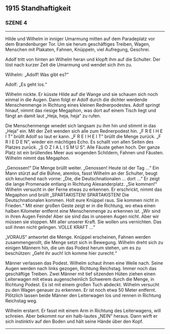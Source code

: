 ## **1915** Standhaftigkeit

### SZENE 4
____
Hilde und Wilhelm in inniger Umarmung mitten auf dem Paradeplatz vor dem Brandenburger Tor.
Um sie herum geschäftiges Treiben, Wagen, Menschen mit Plakaten, Fahnen, Knüppeln, viel Aufregung, Geschrei.

Adolf tritt von hinten an Wilhelm heran und klopft ihm auf die Schulter.
Der löst nach kurzer Zeit die Umarmung und wendet sich ihm zu.

Wilhelm: „Adolf! Was gibt es?“

Adolf: „Es geht los.“

Wilhelm nickte.
Er küsste Hilde auf die Wange und sie schauen sich noch einmal in die Augen.
Dann folgt er Adolf durch die dichter werdende Menschenmenge in Richtung eines kleinen Rednerpodestes.
Adolf springt hinauf, nimmt das riesige Megaphon, was dort auf einem Tisch liegt und fängt an damit laut „Heja, heja, heja“ zu rufen.

Die Menschenmenge wnedet sich langsam zu ihm hin und stimmt in das „Heja“ ein.
Mit der Zeit wenden sich alle zum Rednerpodest hin.
„F R E I H E I T“ brüllt Adolf so laut er kann.
„F R E I H E I T“ brüllt die Menge zurück.
„F R I E D E N“, wieder ein mächtiges Echo.
Es schallt von allen Seiten des Platzes zurück.
„S O Z I A L I S M U S“.
Alle Fäuste gehen hoch.
Der ganze Platz ist ein brüllendes Meer aus wogenden Schildern, Fahnen und Fäusten.
Wilhelm nimmt das Megaphon.

„Genossen!“
Die Menge brüllt weiter.
„Genossen! Heute ist der Tag ...“ Ein Mann stürzt auf die Bühne, atemlos, fasst Wilhelm an der Schulter, beugt sich keuchend nach vorne: „Die, die Deutschnationalen ... dort ...“
Er zeigt die lange Promenade entlang in Richtung Alexanderplatz.
„Sie kommen!“ Wilhelm versucht in der Ferne etwas zu erkennen.
Er erschrickt, nimmt das Megaphon und brüllt „SPARTAKISTEN! SPARTAKISTEN! Die Deutschnationalen kommen.
Holt eure Knüppel raus.
Sie kommen nicht in Frieden.“
Mit einer großen Geste zeigt er in die Richtung, wo etwa einen halben Kilometer entfernt eine Menschenmenge zu erkennen ist.
„Wir sind in ihren Augen Feinde!
Aber sie sind das in unseren Augen nicht.
Aber wir müssen sie stoppen.
Mit aller unserer Kraft.
Sie wollen uns vernichten.
Das soll ihnen nicht gelingen.
VOLLE KRAFT ...“

„VORAUS“ antwortet die Menge.
Knüppel erscheinen, Fahnen werden zusammengerollt, die Menge setzt sich in Bewegung.
Wilhelm dreht sich zu einigen Männern hin, die um das Podest herum stehen, um es zu beschützen: „Geht ihr auch! Ich komme hier zurecht.“

Männer verlassen das Podest.
Wilhelm schaut ihnen eine Weile nach.
Seine Augen werden nach links gezogen, Richtung Reichstag.
Immer noch das geschäftige Treiben.
Zwei Männer mit tief sitzenden Hüten ziehen einen Leiterwagen mit etwas augenscheinlich Schwerem durch die Menge, in Richtung Podest.
Es ist mit einem großen Tuch abdeckt.
Wilhelm versucht zu den Wagen genauer zu erkennen.
Er ist noch etwa 50 Meter entfernt.
Plötzlich lassen beide Männer den Leiterwagen los und rennen in Richtung Reichstag weg.

Wilhelm erstarrt.
Er fasst mit einem Arm in Richtung des Leiterwagens, will schreien.
Aber bekommt nur ein halb-lautes „NEIN“ heraus.
Dann wirft er sich instinktiv auf den Boden und hält seine Hände über den Kopf.
____
